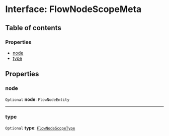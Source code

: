 # Interface: FlowNodeScopeMeta

## Table of contents

### Properties

* [node](/en/auto-docs/variable-layout/interfaces/FlowNodeScopeMeta.md#node)
* [type](/en/auto-docs/variable-layout/interfaces/FlowNodeScopeMeta.md#type)

## Properties

### node

`Optional` **node**: `FlowNodeEntity`

***

### type

`Optional` **type**: [`FlowNodeScopeType`](/en/auto-docs/variable-layout/enums/FlowNodeScopeType.md)
